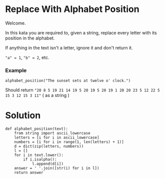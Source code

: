 # Replace With Alphabet Position

Welcome.

In this kata you are required to, given a string, replace every letter with its position in the alphabet.

If anything in the text isn't a letter, ignore it and don't return it.

```"a" = 1```, ```"b" = 2```, etc.

### Example
```
alphabet_position("The sunset sets at twelve o' clock.")
```
Should return ```"20 8 5 19 21 14 19 5 20 19 5 20 19 1 20 20 23 5 12 22 5 15 3 12 15 3 11"``` ( as a string )

# Solution
```
def alphabet_position(text):
    from string import ascii_lowercase
    letters = [i for i in ascii_lowercase]
    numbers = [i for i in range(1, len(letters) + 1)] 
    d = dict(zip(letters, numbers))
    l = []
    for i in text.lower():
        if i.isalpha():
            l.append(d[i])
    answer = ' '.join([str(i) for i in l])        
    return answer           
```